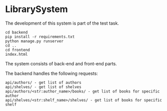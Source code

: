 # LibrarySystem

The development of this system is part of the test task.

```
cd backend
pip install -r requirements.txt
python manage.py runserver
cd ..
cd frontend
index.html
```

The system consists of back-end and front-end parts.

The backend handles the following requests:
```
api/authors/ - get list of authors
api/shelves/ - get list of shelves
api/authors/<str:author_name>/books/ - get list of books for specific author
api/shelves/<str:shelf_name>/shelves/ - get list of books for specific shelf
```
